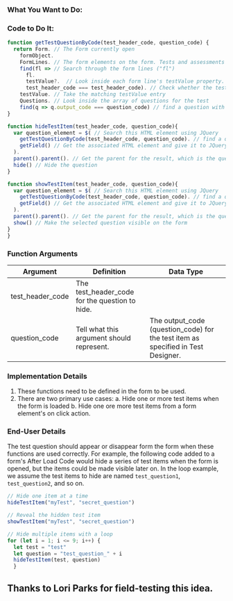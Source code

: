 ### What You Want to Do:

### Code to Do It:
```javascript
function getTestQuestionByCode(test_header_code, question_code) {
  return Form. // The Form currently open
    formObject.
    FormLines. // The form elements on the form. Tests and assessments occupy one form line each
    find(fl => // Search through the form lines ("fl")
      fl.
      testValue?.  // Look inside each form line's testValue property. The next property may or may not exist, so we look with ?.
      test_header_code === test_header_code). // Check whether the test_header_code for the embedded test matches our searched code (again, if it exists.)
    testValue. // Take the matching testValue entry
    Questions. // Look inside the array of questions for the test
    find(q => q.output_code === question_code) // find a question with an output_code value that matches our question_code
}

function hideTestItem(test_header_code, question_code){
  var question_element = $( // Search this HTML element using JQuery
    getTestQuestionByCode(test_header_code, question_code). // find a question with an output_code value that matches our question_code
    getField() // Get the associated HTML element and give it to JQuery
  ).
  parent().parent(). // Get the parent for the result, which is the question container (contains both the prompt and the response(s)
  hide() // Hide the question
}

function showTestItem(test_header_code, question_code){
  var question_element = $( // Search this HTML element using JQuery
    getTestQuestionByCode(test_header_code, question_code). // find a question with an output_code value that matches our question_code
    getField() // Get the associated HTML element and give it to JQuery
  ).
  parent().parent(). // Get the parent for the result, which is the question container (contains both the prompt and the response(s)
  show() // Make the selected question visible on the form
}
}
```
### Function Arguments
|Argument       |Definition |Data Type|
|---            |---        |---      |
|test_header_code |The test_header_code for the question to hide.|
|question_code|Tell what this argument should represent.|The output_code (question_code) for the test item as specified in Test Designer.|


### Implementation Details
1. These functions need to be defined in the form to be used.
2. There are two primary use cases:
a. Hide one or more test items when the form is loaded
b. Hide one ore more test items from a form element's on click action.

### End-User Details
The test question should appear or disappear form the form when these functions are used correctly. For example, the following code added to a form's After Load Code would hide a series of test items when the form is opened, but the items could be made visible later on. In the loop example, we assume the test items to hide are named `test_question1`, `test_question2`, and so on.

```js
// Hide one item at a time
hideTestItem("myTest", "secret_question")

// Reveal the hidden test item
showTestItem("myTest", "secret_question")

// Hide multiple items with a loop
for (let i = 1; i <= 9; i++) {
  let test = "test"
  let question = "test_question_" + i
  hideTestItem(test, question)
  }
```

## Thanks to Lori Parks for field-testing this idea.
